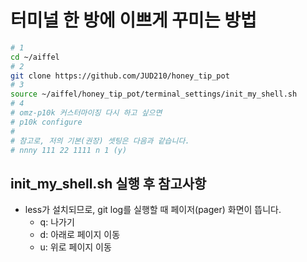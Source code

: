 # 터미널 한 방에 이쁘게 꾸미는 방법

```bash
# 1
cd ~/aiffel
# 2
git clone https://github.com/JUD210/honey_tip_pot
# 3
source ~/aiffel/honey_tip_pot/terminal_settings/init_my_shell.sh
# 4
# omz-p10k 커스터마이징 다시 하고 싶으면
# p10k configure
#
# 참고로, 저의 기본(권장) 셋팅은 다음과 같습니다.
# nnny 111 22 1111 n 1 (y)
```

## init_my_shell.sh 실행 후 참고사항

- less가 설치되므로, git log를 실행할 때 페이저(pager) 화면이 뜹니다.
  - q: 나가기
  - d: 아래로 페이지 이동
  - u: 위로 페이지 이동
